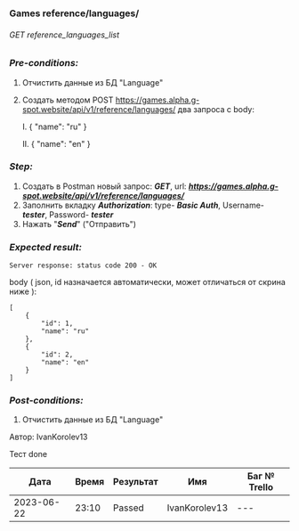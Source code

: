 ### Games reference/languages/ 
###### GET reference_languages_list

### *Pre-conditions:*
1. Отчистить данные из БД "Language"
2. Создать методом POST https://games.alpha.g-spot.website/api/v1/reference/languages/ два запроса с body:

   
      I.
      {
         "name": "ru"
      }

      II.
      {
         "name": "en"
      }
   
### *Step:*
1. Создать в Postman новый запрос: ***GET***, url: ***https://games.alpha.g-spot.website/api/v1/reference/languages/***
2. Заполнить вкладку ***Authorization***: type- ***Basic Auth***, Username- ***tester***, Password- ***tester***
3. Нажать "***Send***" ("Отправить")

### *Expected result:*
    Server response: status code 200 - OK

body ( json, id назначается автоматически, может отличаться от скрина ниже ):

    [
        { 
            "id": 1,  
            "name": "ru" 
        },
        { 
            "id": 2,  
            "name": "en" 
        } 
    ] 

### *Post-conditions:*
1. Отчистить данные из БД "Language"


Автор: IvanKorolev13

Тест done

| Дата       | Время | Результат | Имя | Баг № Trello |
|------------|-------| --- | --- | --- |
| 2023-06-22 | 23:10 | Passed | IvanKorolev13 | --- | 